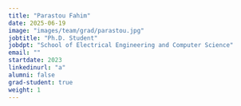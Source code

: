 ```yaml
---
title: "Parastou Fahim"
date: 2025-06-19
image: "images/team/grad/parastou.jpg"
jobtitle: "Ph.D. Student"
jobdpt: "School of Electrical Engineering and Computer Science"
email: ""
startdate: 2023
linkedinurl: "a"
alumni: false
grad-student: true
weight: 1
---
```


